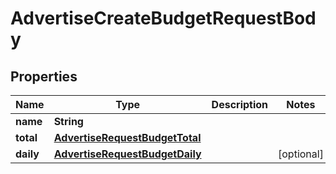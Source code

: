 # AdvertiseCreateBudgetRequestBody

## Properties
Name | Type | Description | Notes
------------ | ------------- | ------------- | -------------
**name** | **String** |  | 
**total** | [**AdvertiseRequestBudgetTotal**](AdvertiseRequestBudgetTotal.md) |  | 
**daily** | [**AdvertiseRequestBudgetDaily**](AdvertiseRequestBudgetDaily.md) |  |  [optional]
